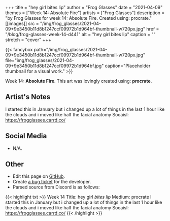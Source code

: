 +++
title =       "hey girl bites lip"
author =      "Frog Glasses"
date =        "2021-04-09"
themes =      ["Week 14: Absolute Fire"]
artists =     ["Frog Glasses"]
description = "by Frog Glasses for week 14: Absolute Fire. Created using: procrate."
[[images]]
      src = "/img/frog_glasses/2021-04-09+9e3450b11d8b1247ccf09972b1d964bf-thumbnail-w720px.jpg"
      href = "/blog/frog-glasses-week-14-d441"
      alt = "hey girl bites lip"
      caption = ""
      stretch = "cover"
+++


{{< fancybox path="/img/frog_glasses/2021-04-09+9e3450b11d8b1247ccf09972b1d964bf-thumbnail-w720px.jpg" file="img/frog_glasses/2021-04-09+9e3450b11d8b1247ccf09972b1d964bf.jpg" caption="Placeholder thumbnail for a visual work." >}}


Week 14: **Absolute Fire**. This art was lovingly created using: **procrate**.

## Artist's Notes

I started this in  January but i changed up a lot of things in the last 1 hour like the clouds and i moved like half the facial anatomy
Socaisl:  https://frogglasses.carrd.co/

## Social Media

- N/A.

## Other

- Edit this page on [GitHub](https://github.com/teaminkling/web-refresh/edit/main/content/blog/frog-glasses-week-14-d441.md).
- Create [a bug ticket](https://github.com/teaminkling/web-refresh/issues/new?assignees=&labels=bug&template=problem-report.md&title=) for the developer.
- Parsed source from Discord is as follows:

{{< highlight txt >}}
Week 14
Title: hey girl *bites lip* 
Medium: procrate 
I started this in  January but i changed up a lot of things in the last 1 hour like the clouds and i moved like half the facial anatomy
Socaisl:  https://frogglasses.carrd.co/
{{< /highlight >}}